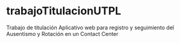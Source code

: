 # trabajoTitulacionUTPL
Trabajo de titulación Aplicativo web para registro y seguimiento del Ausentismo y Rotación en un Contact Center
